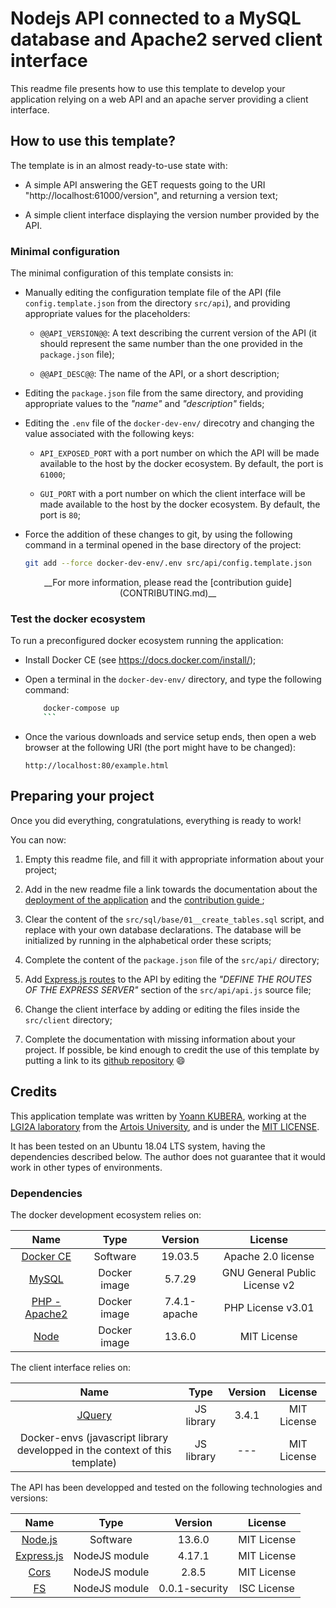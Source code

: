# Nodejs API connected to a MySQL database and Apache2 served client interface

This readme file presents how to use this template to develop your application
relying on a web API and an apache server providing a client interface.

## How to use this template?

The template is in an almost ready-to-use state with:

* A simple API answering the GET requests going to the URI "http://localhost:61000/version",
  and returning a version text;

* A simple client interface displaying the version number provided by the API.

### Minimal configuration

The minimal configuration of this template consists in:

* Manually editing the configuration template file of the API (file
	`config.template.json` from the directory `src/api`), and providing appropriate
	values for the placeholders:

    * `@@API_VERSION@@`: A text describing the current version of the API (it
			should represent the same number than the one provided in the `package.json`
			file);

    * `@@API_DESC@@`: The name of the API, or a short description;

* Editing the `package.json` file from the same directory, and providing appropriate
  values to the _"name"_ and _"description"_ fields;

* Editing the `.env` file of the `docker-dev-env/` direcotry and changing the value
  associated with the following keys:

    * `API_EXPOSED_PORT` with a port number on which the API will be made available
		  to the host by the docker ecosystem. By default, the port is `61000`;

    * `GUI_PORT` with a port number on which the client interface will be made
		  available to the host by the docker ecosystem. By default, the port is `80`;

* Force the addition of these changes to git, by using the following command
  in a terminal opened in the base directory of the project:

    ```bash
    git add --force docker-dev-env/.env src/api/config.template.json
    ```

<center>__For more information, please read the [contribution guide](CONTRIBUTING.md)__</center>

### Test the docker ecosystem

To run a preconfigured docker ecosystem running the application:

* Install Docker CE (see https://docs.docker.com/install/);

* Open a terminal in the `docker-dev-env/` directory, and type the following
  command:

    ```bash
		docker-compose up
		```

* Once the various downloads and service setup ends, then open a web browser at
  the following URI (the port might have to be changed):

    `http://localhost:80/example.html`

## Preparing your project

Once you did everything, congratulations, everything is ready to work!

You can now:

1. Empty this readme file, and fill it with appropriate information about your
   project;

1. Add in the new readme file a link towards the documentation about the [deployment
   of the application](doc/deployment/Readme.md) and the [contribution guide
	 ](CONTRIBUTING.md);

1. Clear the content of the `src/sql/base/01__create_tables.sql` script, and
   replace with your own database declarations. The database will be initialized
	 by running in the alphabetical order these scripts;

1. Complete the content of the `package.json` file of the `src/api/` directory;

1. Add [Express.js routes](https://expressjs.com/en/guide/routing.html) to the
   API by editing the _"DEFINE THE ROUTES OF THE EXPRESS SERVER"_ section of the
	 `src/api/api.js` source file;

1. Change the client interface by adding or editing the files inside the
   `src/client` directory;

1. Complete the documentation with missing information about your project.
   If possible, be kind enough to credit the use of this template by putting a
	 link to its [github repository](https://github.com/yoannkubera/docker-envs)
   :smile:

## Credits

This application template was written by [Yoann KUBERA](https://github.com/yoannkubera),
working at the [LGI2A laboratory](https://www.lgi2a.univ-artois.fr) from the [Artois
University](https://www.univ-artois.fr), and is under the [MIT LICENSE](LICENSE).

It has been tested on an Ubuntu 18.04 LTS system, having the dependencies described
below. The author does not guarantee that it would work in other types of environments.

### Dependencies

The docker development ecosystem relies on:

| Name                                                                 | Type         | Version      | License                       |
|:--------------------------------------------------------------------:|:------------:|:------------:|:-----------------------------:|
| [Docker CE](https://docs.docker.com/install/linux/docker-ce/ubuntu/) | Software     | 19.03.5      | Apache 2.0 license            |
| [MySQL](https://hub.docker.com/_/mysql)                              | Docker image | 5.7.29       | GNU General Public License v2 |
| [PHP - Apache2](https://hub.docker.com/_/php)                        | Docker image | 7.4.1-apache | PHP License v3.01             |
| [Node](https://hub.docker.com/_/node/)                               | Docker image | 13.6.0       | MIT License                   |

The client interface relies on:

| Name                                                                        | Type         | Version | License     |
|:---------------------------------------------------------------------------:|:------------:|:-------:|:-----------:|
| [JQuery](https://jquery.com/)                                               | JS library   | 3.4.1   | MIT License |
| Docker-envs (javascript library developped in the context of this template) | JS library   | ---     | MIT License |


The API has been developped and tested on the following technologies and versions:

| Name                                                           | Type          | Version        | License     |
|:--------------------------------------------------------------:|:-------------:|:--------------:|:-----------:|
| [Node.js](https://nodejs.org/en/)                              | Software      | 13.6.0         | MIT License |
| [Express.js](http://expressjs.com/)                            | NodeJS module | 4.17.1         | MIT License |
| [Cors](https://github.com/expressjs/cors#readme)               | NodeJS module | 2.8.5          | MIT License |
| [FS](https://github.com/npm/security-holder#readme)            | NodeJS module | 0.0.1-security | ISC License |
